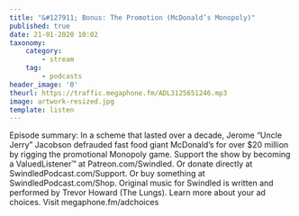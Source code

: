 ```yaml
---
title: "&#127911; Bonus: The Promotion (McDonald’s Monopoly)"
published: true
date: 21-01-2020 10:02
taxonomy:
    category:
        - stream
    tag:
        - podcasts
header_image: '0'
theurl: https://traffic.megaphone.fm/ADL3125651246.mp3
image: artwork-resized.jpg
template: listen
--- 
```

Episode summary: In a scheme that lasted over a decade, Jerome “Uncle Jerry” Jacobson defrauded fast food giant McDonald’s for over $20 million by rigging the promotional Monopoly game. Support the show by becoming a ValuedListener™ at Patreon.com/Swindled. Or donate directly at SwindledPodcast.com/Support. Or buy something at SwindledPodcast.com/Shop. Original music for Swindled is written and performed by Trevor Howard (The Lungs). Learn more about your ad choices. Visit megaphone.fm/adchoices
